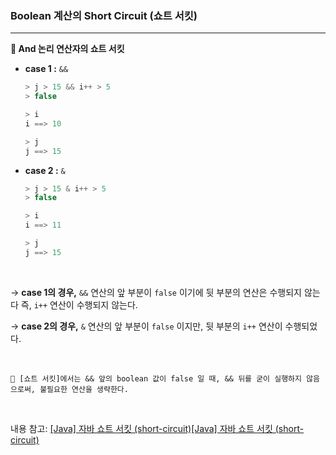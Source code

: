 ### Boolean 계산의 Short Circuit (쇼트 서킷)

---

**🍤 And 논리 연산자의 쇼트 서킷**

- **case 1 :** `&&`
    
    ```java
    > j > 15 && i++ > 5
    > false
    
    > i
    i ==> 10
    
    > j
    j ==> 15
    ```
    
- **case 2 :** `&`
    
    ```java
    > j > 15 & i++ > 5
    > false
    
    > i
    i ==> 11
    
    > j
    j ==> 15
    ```

<br/>

→ **case 1의 경우,** `&&` 연산의 앞 부분이 `false` 이기에 뒷 부분의 연산은 수행되지 않는다
즉, `i++` 연산이 수행되지 않는다.

→ **case 2의 경우,** `&` 연산의 앞 부분이 `false` 이지만, 뒷 부분의 `i++` 연산이 수행되었다.

<br/>

```
📝 [쇼트 서킷]에서는 && 앞의 boolean 값이 false 일 때, && 뒤를 굳이 실행하지 않음으로써, 불필요한 연산을 생략한다.
```

<br/>

내용 참고: [[Java] 자바 쇼트 서킷 (short-circuit)[Java] 자바 쇼트 서킷 (short-circuit)](https://junior-datalist.tistory.com/214)